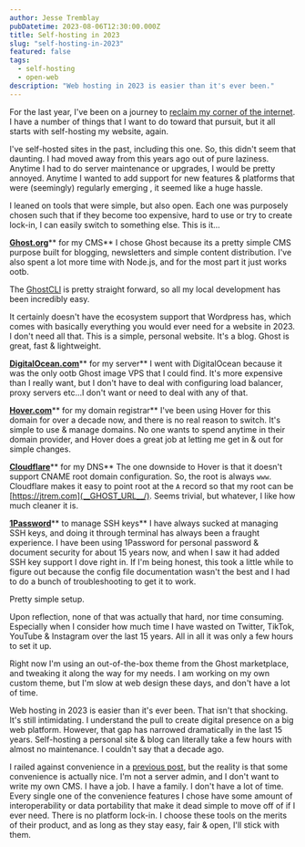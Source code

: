 ```yaml
---
author: Jesse Tremblay
pubDatetime: 2023-08-06T12:30:00.000Z
title: Self-hosting in 2023
slug: "self-hosting-in-2023"
featured: false
tags:
  - self-hosting
  - open-web
description: "Web hosting in 2023 is easier than it's ever been."
---
```


For the last year, I've been on a journey to [reclaim my corner of the internet](__GHOST_URL__/reclaiming-my-corner-of-the-internet/). I have a number of things that I want to do toward that pursuit, but it all starts with self-hosting my website, again.

I've self-hosted sites in the past, including this one. So, this didn't seem that daunting. I had moved away from this years ago out of pure laziness. Anytime I had to do server maintenance or upgrades, I would be pretty annoyed. Anytime I wanted to add support for new features & platforms that were (seemingly) regularly emerging , it seemed like a huge hassle.

I leaned on tools that were simple, but also open. Each one was purposely chosen such that if they become too expensive, hard to use or try to create lock-in, I can easily switch to something else. This is it...

[**Ghost.org**](https://ghost.org/)** for my CMS**
I chose Ghost because its a pretty simple CMS purpose built for blogging, newsletters and simple content distribution. I've also spent a lot more time with Node.js, and for the most part it just works ootb.

The [GhostCLI](https://ghost.org/docs/ghost-cli/) is pretty straight forward, so all my local development has been incredibly easy.

It certainly doesn't have the ecosystem support that Wordpress has, which comes with basically everything you would ever need for a website in 2023. I don't need all that. This is a simple, personal website. It's a blog. Ghost is great, fast & lightweight.

[**DigitalOcean.com**](https://marketplace.digitalocean.com/apps/ghost)** for my server**
I went with DigitalOcean because it was the only ootb Ghost image VPS that I could find. It's more expensive than I really want, but I don't have to deal with configuring load balancer, proxy servers etc...I don't want or need to deal with any of that.

[**Hover.com**](https://www.hover.com/)** for my domain registrar**
I've been using Hover for this domain for over a decade now, and there is no real reason to switch. It's simple to use & manage domains. No one wants to spend anytime in their domain provider, and Hover does a great job at letting me get in & out for simple changes.

[**Cloudflare**](https://cloudflare.com/)** for my DNS**
The one downside to Hover is that it doesn't support CNAME root domain configuration. So, the root is always `www`. Cloudflare makes it easy to point root at the `A` record so that my root can be [https://jtrem.com](__GHOST_URL__/). Seems trivial, but whatever, I like how much cleaner it is.

[**1Password**](https://developer.1password.com/docs/ssh)** to manage SSH keys**
I have always sucked at managing SSH keys, and doing it through terminal has always been a fraught experience. I have been using 1Password for personal password & document security for about 15 years now, and when I saw it had added SSH key support I dove right in. If I'm being honest, this took a little while to figure out because the config file documentation wasn't the best and I had to do a bunch of troubleshooting to get it to work.

Pretty simple setup.

Upon reflection, none of that was actually that hard, nor time consuming. Especially when I consider how much time I have wasted on Twitter, TikTok, YouTube & Instagram over the last 15 years. All in all it was only a few hours to set it up.

Right now I'm using an out-of-the-box theme from the Ghost marketplace, and tweaking it along the way for my needs. I am working on my own custom theme, but I'm slow at web design these days, and don't have a lot of time.

Web hosting in 2023 is easier than it's ever been. That isn't that shocking. It's still intimidating. I understand the pull to create digital presence on a big web platform. However, that gap has narrowed dramatically in the last 15 years. Self-hosting a personal site & blog can literally take a few hours with almost no maintenance. I couldn't say that a decade ago.

I railed against convenience in a [previous post](__GHOST_URL__/reclaiming-my-corner-of-the-internet/), but the reality is that some convenience is actually nice. I'm not a server admin, and I don't want to write my own CMS. I have a job. I have a family. I don't have a lot of time. Every single one of the convenience features I chose have some amount of interoperability or data portability that make it dead simple to move off of if I ever need. There is no platform lock-in. I choose these tools on the merits of their product, and as long as they stay easy, fair & open, I'll stick with them.
